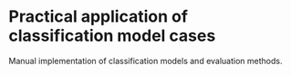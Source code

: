 # Practical application of classification model cases
Manual implementation of classification models and evaluation methods.
